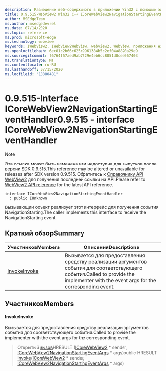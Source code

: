 ```yaml
---
description: Размещение веб-содержимого в приложении Win32 с помощью элемента управления Microsoft Edge WebView2
title: 0.9.515-WebView2 Win32 C++ ICoreWebView2NavigationStartingEventHandler
author: MSEdgeTeam
ms.author: msedgedevrel
ms.date: 07/14/2020
ms.topic: reference
ms.prod: microsoft-edge
ms.technology: webview
keywords: IWebView2, IWebView2WebView, webview2, WebView, приложения Win32, Win32, EDGE, ICoreWebView2, ICoreWebView2Controller, элемент управления "веб-браузер", HTML Edge
ms.openlocfilehash: 6ec01c2b66c625c9961384b5c2ef04a8820a29e9
ms.sourcegitcommit: f6764f57aed9ab7229e4eb6cc8851d0cea667403
ms.translationtype: MT
ms.contentlocale: ru-RU
ms.lasthandoff: 07/15/2020
ms.locfileid: "10880481"
---
```

# <span data-ttu-id="e4f48-104">0.9.515-Interface ICoreWebView2NavigationStartingEventHandler</span><span class="sxs-lookup"><span data-stu-id="e4f48-104">0.9.515 - interface ICoreWebView2NavigationStartingEventHandler</span></span> 

> [!NOTE]
> <span data-ttu-id="e4f48-105">Эта ссылка может быть изменена или недоступна для выпусков после версии SDK 0.9.515.</span><span class="sxs-lookup"><span data-stu-id="e4f48-105">This reference may be altered or unavailable for releases after SDK version 0.9.515.</span></span> <span data-ttu-id="e4f48-106">Обратитесь к [Справочнику API WebView2](../../../webview2-api-reference.md) для получения последней ссылки на API.</span><span class="sxs-lookup"><span data-stu-id="e4f48-106">Please refer to [WebView2 API reference](../../../webview2-api-reference.md) for the latest API reference.</span></span>

```
interface ICoreWebView2NavigationStartingEventHandler
  : public IUnknown
```

<span data-ttu-id="e4f48-107">Вызывающий объект реализует этот интерфейс для получения события NavigationStarting.</span><span class="sxs-lookup"><span data-stu-id="e4f48-107">The caller implements this interface to receive the NavigationStarting event.</span></span>

## <span data-ttu-id="e4f48-108">Краткий обзор</span><span class="sxs-lookup"><span data-stu-id="e4f48-108">Summary</span></span>

 <span data-ttu-id="e4f48-109">Участников</span><span class="sxs-lookup"><span data-stu-id="e4f48-109">Members</span></span>                        | <span data-ttu-id="e4f48-110">Описания</span><span class="sxs-lookup"><span data-stu-id="e4f48-110">Descriptions</span></span>
--------------------------------|---------------------------------------------
[<span data-ttu-id="e4f48-111">Invoke</span><span class="sxs-lookup"><span data-stu-id="e4f48-111">Invoke</span></span>](#invoke) | <span data-ttu-id="e4f48-112">Вызывается для предоставления средству реализации аргументов события для соответствующего события.</span><span class="sxs-lookup"><span data-stu-id="e4f48-112">Called to provide the implementer with the event args for the corresponding event.</span></span>

## <span data-ttu-id="e4f48-113">Участников</span><span class="sxs-lookup"><span data-stu-id="e4f48-113">Members</span></span>

#### <span data-ttu-id="e4f48-114">Invoke</span><span class="sxs-lookup"><span data-stu-id="e4f48-114">Invoke</span></span> 

<span data-ttu-id="e4f48-115">Вызывается для предоставления средству реализации аргументов события для соответствующего события.</span><span class="sxs-lookup"><span data-stu-id="e4f48-115">Called to provide the implementer with the event args for the corresponding event.</span></span>

> <span data-ttu-id="e4f48-116">Открытый [вызов](#invoke)HRESULT ([ICoreWebView2](icorewebview2.md) \* sender, [ICoreWebView2NavigationStartingEventArgs](icorewebview2navigationstartingeventargs.md) \* args)</span><span class="sxs-lookup"><span data-stu-id="e4f48-116">public HRESULT [Invoke](#invoke)([ICoreWebView2](icorewebview2.md) \* sender, [ICoreWebView2NavigationStartingEventArgs](icorewebview2navigationstartingeventargs.md) \* args)</span></span>

